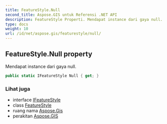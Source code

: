 ```yaml
---
title: FeatureStyle.Null
second_title: Aspose.GIS untuk Referensi .NET API
description: FeatureStyle Properti. Mendapat instance dari gaya null.
type: docs
weight: 10
url: /id/net/aspose.gis/featurestyle/null/
---
```

## FeatureStyle.Null property

Mendapat instance dari gaya null.

```csharp
public static IFeatureStyle Null { get; }
```

### Lihat juga

* interface [IFeatureStyle](../../ifeaturestyle/)
* class [FeatureStyle](../)
* ruang nama [Aspose.Gis](../../featurestyle/)
* perakitan [Aspose.GIS](../../../)


